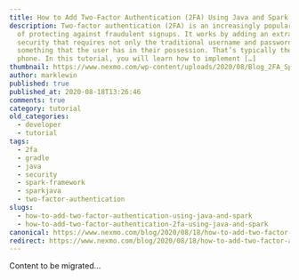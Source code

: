 ```yaml
---
title: How to Add Two-Factor Authentication (2FA) Using Java and Spark
description: Two-factor authentication (2FA) is an increasingly popular method
  of protecting against fraudulent signups. It works by adding an extra layer of
  security that requires not only the traditional username and password but also
  something that the user has in their possession. That’s typically their mobile
  phone. In this tutorial, you will learn how to implement […]
thumbnail: https://www.nexmo.com/wp-content/uploads/2020/08/Blog_2FA_SparkJava_1200x600.png
author: marklewin
published: true
published_at: 2020-08-18T13:26:46
comments: true
category: tutorial
old_categories:
  - developer
  - tutorial
tags:
  - 2fa
  - gradle
  - java
  - security
  - spark-framework
  - sparkjava
  - two-factor-authentication
slugs:
  - how-to-add-two-factor-authentication-using-java-and-spark
  - how-to-add-two-factor-authentication-2fa-using-java-and-spark
canonical: https://www.nexmo.com/blog/2020/08/18/how-to-add-two-factor-authentication-using-java-and-spark
redirect: https://www.nexmo.com/blog/2020/08/18/how-to-add-two-factor-authentication-using-java-and-spark
---
```

Content to be migrated...